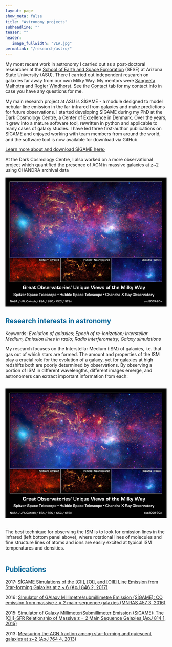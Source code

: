 ```yaml
---
layout: page
show_meta: false
title: "Astronomy projects"
subheadline: ""
teaser: ""
header:
   image_fullwidth: "VLA.jpg"
permalink: "/research/astro/"
---
```


My most recent work in astronomy I carried out as a post-doctoral researcher at the [School of Earth and Space Exploration](https://sese.asu.edu/) (SESE)
at Arizona State University (ASU). 
There I carried out independent research on galaxies far away from our own Milky Way. 
My mentors were [Sangeeta Malhotra](https://asu.pure.elsevier.com/en/persons/sangeeta-malhotra) and [Rogier Windhorst](http://sese-archive.asu.edu/people/rogier-windhorst). 
See the [Contact](http://kpolsen.github.io/Contact/) tab for my contact info in case you have any questions for me.




My main research project at ASU is SÍGAME - a module designed to model nebular line emission in the 
far-infrared from galaxies and make predictions 
for future observations. 
I started developing SÍGAME during my PhD at the Dark Cosmology Centre, a Center of Excellence in Denmark. 
Over the years, it grew into a mature software tool, rewritten in python and applicable to many cases of 
galaxy studies. 
I have led three first-author publications on SÍGAME and enjoyed working with team members from around the world, 
and the software tool is now available for download via GitHub. 

<a class="radius button small" href="{{ site.url }}/SIGAME_dev/">Learn more about and download SÍGAME here›</a>


At the Dark Cosmology Centre, I also worked on a more observational project which quantified the presence 
of AGN in massive galaxies at z~2 using CHANDRA archival data

![The interstellar medium (ISM)](ism.jpg)

<h2 style="color: #006699">Research interests in astronomy</h2>
Keywords: <i>Evolution of galaxies; Epoch of re-ionization; Interstellar Medium, 
Emission lines in radio; Radio interferometry; Galaxy simulations</i> <br>

My research focuses on the Interstellar Medium (ISM) of galaxies, i.e. that gas out of which stars are formed. 
The amount and properties of the ISM play a crucial role for the evolution of a galaxy, yet for galaxies at 
high redshifts both are poorly determined by observations. 
By observing a portion of ISM in different wavelengths, different images emerge, 
and astronomers can extract important information from each:<br><br>

<center><img src="ism.jpg" width="600"></center><br>

The best technique for observing the ISM is to look for emission lines in the infrared (left bottom panel above), 
where rotational lines of molecules and fine structure lines of atoms and ions are easily excited at 
typical ISM temperatures and densities. <br><br>

<h2 style="color: #006699">Publications</h2>

2017: <a href="http://adsabs.harvard.edu/abs/2017ApJ...846..105O">SÍGAME Simulations of the [CII], [OI], and [OIII] Line Emission from Star-forming Galaxies at z ~ 6 (ApJ 846 2, 2017)</a>

2016: <a href="http://adsabs.harvard.edu/cgi-bin/bib_query?arXiv:1507.00012">SImulator of GAlaxy Millimetre/submillimetre Emission (SÍGAME): CO emission from massive z = 2 main-sequence galaxies (MNRAS 457 3, 2016)</a>

2015: <a href="http://adsabs.harvard.edu/cgi-bin/bib_query?arXiv:1507.00362">Simulator of Galaxy Millimeter/Submillimeter Emission (SíGAME): The [CII]-SFR Relationship of Massive z = 2 Main Sequence Galaxies (ApJ 814 1, 2015)</a>

2013: <a href="http://adsabs.harvard.edu/cgi-bin/bib_query?arXiv:1212.1158">Measuring the AGN fraction among star-forming and quiescent galaxies at z~2 (ApJ 764 4, 2013)</a>
